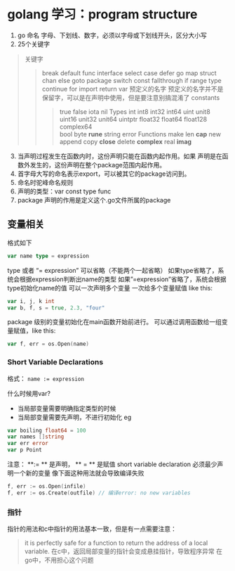 # golang 学习：program structure
1. go 命名 字母、下划线、数字，必须以字母或下划线开头，区分大小写
2. 25个关键字
> 关键字
> > break  default  func interface select
> > case defer go map struct
> > chan else goto package switch
> > const   fallthrough    if    range    type 
> >  continue     for     import     return       var
> 预定义的名字
> 预定义的名字并不是保留字，可以是在声明中使用，但是要注意别搞混淆了
> > constants
> > > true      false        iota      nil
> > Types 
> > > int      int8      int32     int64
> > > uint     unit8      uint16      unit32      unit64      uintptr
> > > float32    float64     float128      complex64  
> > > bool      byte    **rune**      string       error
> > Functions
> > > make       len       **cap**       new       append      copy     **close**    delete      **complex**        real        **imag**

3. 当声明过程发生在函数内时，这份声明只能在函数内起作用。如果 声明是在函数外发生的，这份声明在整个package范围内起作用。
4. 首字母大写的命名表示export，可以被其它的package访问到。
5. 命名时驼峰命名规则
6. 声明的类型：var   const     type   func
7. package 声明的作用是定义这个.go文件所属的package
## 变量相关
格式如下
```go
var name type = expression
```
type 或者 “= expression” 可以省略（不能两个一起省略）
如果type省略了，系统会根据expression判断出name的类型
如果”=expression”省略了，系统会根据type初始化name的值
可以一次声明多个变量
一次给多个变量赋值
like this:
```go
var i, j, k int
var b, f, s = true, 2.3, "four"
```

package 级别的变量初始化在main函数开始前进行。
可以通过调用函数给一组变量赋值，like this:
```go
var f, err = os.Open(name)
```

### Short Variable Declarations
格式： `name := expression`

什么时候用var?
- 当局部变量需要明确指定类型的时候
- 当局部变量需要先声明，不进行初始化
eg 
```go
var boiling float64 = 100
var names []string
var err error
var p Point
```

注意： **:= ** 是声明， ** = ** 是赋值
short variable declaration 必须最少声明一个新的变量
像下面这种用法就会导致编译失败
```go
f, err := os.Open(infile)
f, err := os.Create(outfile) // 编译error: no new variables
```

### 指针
指针的用法和c中指针的用法基本一致，但是有一点需要注意：
> it is perfectly safe for a function to return the address of a local variable.
在c中，返回局部变量的指针会变成悬挂指针，导致程序异常
在go中，不用担心这个问题
